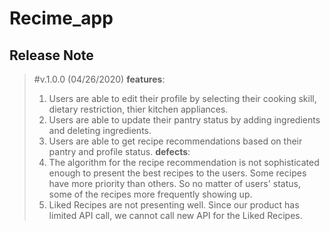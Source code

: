 # Recime_app
## Release Note
> #v.1.0.0 (04/26/2020)
> **features**:
>   1. Users are able to edit their profile by selecting their cooking skill, dietary restriction, 
>      thier kitchen appliances.
>   2. Users are able to update their pantry status by adding ingredients and deleting ingredients.
>   3. Users are able to get recipe recommendations based on their pantry and profile status.
> **defects**:
>   1. The algorithm for the recipe recommendation is not sophisticated enough to present the best
>       recipes to the users. Some recipes have more priority than others. So no matter of users'
>       status, some of the recipes more frequently showing up.
>   2. Liked Recipes are not presenting well. Since our product has limited API call, we cannot call new
>       API for the Liked Recipes.
